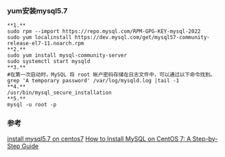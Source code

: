 ### yum安装mysql5.7
```shell
**1.**
sudo rpm --import https://repo.mysql.com/RPM-GPG-KEY-mysql-2022
sudo yum localinstall https://dev.mysql.com/get/mysql57-community-release-el7-11.noarch.rpm
**2.**
sudo yum install mysql-community-server
sudo systemctl start mysqld
**3.**
#在第一次启动时，MySQL 将 root 帐户密码存储在日志文件中，可以通过以下命令找到。
grep 'A temporary password' /var/log/mysqld.log |tail -1
**4.**
/usr/bin/mysql_secure_installation
**5.**
mysql -u root -p
```

### 参考
[install mysql5.7 on centos7](https://tecadmin.net/install-mysql-5-7-centos-rhel/)
[How to Install MySQL on CentOS 7: A Step-by-Step Guide](https://www.hostinger.com/tutorials/how-to-install-mysql-on-centos-7)
